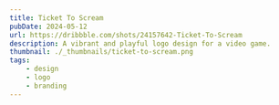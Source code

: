 ```yaml
---
title: Ticket To Scream
pubDate: 2024-05-12
url: https://dribbble.com/shots/24157642-Ticket-To-Scream
description: A vibrant and playful logo design for a video game.
thumbnail: ./_thumbnails/ticket-to-scream.png
tags:
    - design
    - logo
    - branding
---
```


